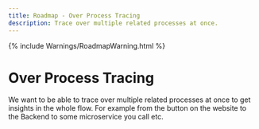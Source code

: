```yaml
---
title: Roadmap - Over Process Tracing
description: Trace over multiple related processes at once.
---
```

{% include Warnings/RoadmapWarning.html %}

# Over Process Tracing
We want to be able to trace over multiple related processes at once to get insights in the whole flow.
For example from the button on the website to the Backend to some microservice you call etc.



